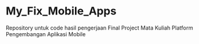 # My_Fix_Mobile_Apps
Repository untuk code hasil pengerjaan Final Project Mata Kuliah Platform Pengembangan Aplikasi Mobile
